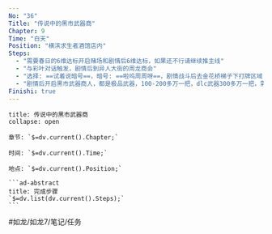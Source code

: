 ```yaml
---
No: "36"
Title: "传说中的黑市武器商"
Chapter: 9
Time: "白天"
Position: "横滨求生者酒馆店内"
Steps:
  - "需要春日的6维达标开启赌场和剧情后6维达标，如果还不行请继续推主线"
  - "与彩叶对话触发，剧情后到异人大街的周龙商会"
  - "选择: ==试着说暗号==，暗号: ==啦呜周周呀==，剧情战斗后去金花桥梯子下打牌区域"
  - "剧情后开启黑市武器商人，都是极品武器，100-200多万一把，dlc武器300多万一把，需要精神7才能完成任务"
Finishi: true
---
```

````ad-question
title: 传说中的黑市武器商
collapse: open

章节: `$=dv.current().Chapter;`

时间: `$=dv.current().Time;`

地点: `$=dv.current().Position;`

```ad-abstract
title: 完成步骤
`$=dv.list(dv.current().Steps);`
```
````

#如龙/如龙7/笔记/任务 